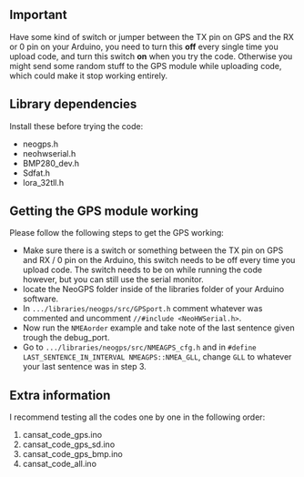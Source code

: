 ## Important

Have some kind of switch or jumper between the TX pin on GPS and the RX or 0 pin on your Arduino, you need to turn this **off** every single time you upload code, and turn this switch **on** when you try the code. Otherwise you might send some random stuff to the GPS module while uploading code, which could make it stop working entirely.

## Library dependencies

Install these before trying the code:
- neogps.h
- neohwserial.h
- BMP280_dev.h
- Sdfat.h
- lora_32tll.h

## Getting the GPS module working

Please follow the following steps to get the GPS working:

- Make sure there is a switch or something between the TX pin on GPS and RX / 0 pin on the Arduino, this switch needs to be off every time you upload code. The switch needs to be on while running the code however, but you can still use the serial monitor.
- locate the NeoGPS folder inside of the libraries folder of your Arduino software.
- In `.../libraries/neogps/src/GPSport.h` comment whatever was commented and uncomment `//#include <NeoHWSerial.h>`.
- Now run the `NMEAorder` example and take note of the last sentence given trough the debug_port.
- Go to `.../libraries/neogps/src/NMEAGPS_cfg.h` and in `#define LAST_SENTENCE_IN_INTERVAL NMEAGPS::NMEA_GLL`, change `GLL` to whatever your last sentence was in step 3.

## Extra information

I recommend testing all the codes one by one in the following order:

1. cansat_code_gps.ino
2. cansat_code_gps_sd.ino
3. cansat_code_gps_bmp.ino
4. cansat_code_all.ino
